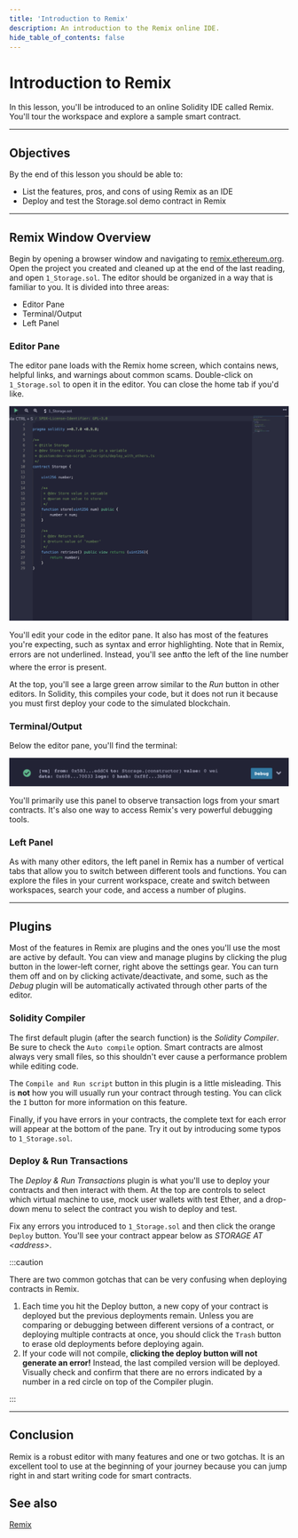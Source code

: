 ```yaml
---
title: 'Introduction to Remix'
description: An introduction to the Remix online IDE.
hide_table_of_contents: false
---
```


# Introduction to Remix

In this lesson, you'll be introduced to an online Solidity IDE called Remix. You'll tour the workspace and explore a sample smart contract.

---

## Objectives

By the end of this lesson you should be able to:

- List the features, pros, and cons of using Remix as an IDE
- Deploy and test the Storage.sol demo contract in Remix

---

## Remix Window Overview

Begin by opening a browser window and navigating to [remix.ethereum.org]. Open the project you created and cleaned up at the end of the last reading, and open `1_Storage.sol`. The editor should be organized in a way that is familiar to you. It is divided into three areas:

- Editor Pane
- Terminal/Output
- Left Panel

### Editor Pane

The editor pane loads with the Remix home screen, which contains news, helpful links, and warnings about common scams. Double-click on `1_Storage.sol` to open it in the editor. You can close the home tab if you'd like.

![Remix Editor](../../assets/images/introduction-to-solidity/editor-pane.png)

You'll edit your code in the editor pane. It also has most of the features you're expecting, such as syntax and error highlighting. Note that in Remix, errors are not underlined. Instead, you'll see an❗to the left of the line number where the error is present.

At the top, you'll see a large green arrow similar to the _Run_ button in other editors. In Solidity, this compiles your code, but it does not run it because you must first deploy your code to the simulated blockchain.

### Terminal/Output

Below the editor pane, you'll find the terminal:

![Remix Terminal](../../assets/images/introduction-to-solidity/remix-terminal.png)

You'll primarily use this panel to observe transaction logs from your smart contracts. It's also one way to access Remix's very powerful debugging tools.

### Left Panel

As with many other editors, the left panel in Remix has a number of vertical tabs that allow you to switch between different tools and functions. You can explore the files in your current workspace, create and switch between workspaces, search your code, and access a number of plugins.

---

## Plugins

Most of the features in Remix are plugins and the ones you'll use the most are active by default. You can view and manage plugins by clicking the plug button in the lower-left corner, right above the settings gear. You can turn them off and on by clicking activate/deactivate, and some, such as the _Debug_ plugin will be automatically activated through other parts of the editor.

### Solidity Compiler

The first default plugin (after the search function) is the _Solidity Compiler_. Be sure to check the `Auto compile` option. Smart contracts are almost always very small files, so this shouldn't ever cause a performance problem while editing code.

The `Compile and Run script` button in this plugin is a little misleading. This is **not** how you will usually run your contract through testing. You can click the `I` button for more information on this feature.

Finally, if you have errors in your contracts, the complete text for each error will appear at the bottom of the pane. Try it out by introducing some typos to `1_Storage.sol`.

### Deploy & Run Transactions

The _Deploy & Run Transactions_ plugin is what you'll use to deploy your contracts and then interact with them. At the top are controls to select which virtual machine to use, mock user wallets with test Ether, and a drop-down menu to select the contract you wish to deploy and test.

Fix any errors you introduced to `1_Storage.sol` and then click the orange `Deploy` button. You'll see your contract appear below as _STORAGE AT \<address\>_.

:::caution

There are two common gotchas that can be very confusing when deploying contracts in Remix.

1. Each time you hit the Deploy button, a new copy of your contract is deployed but the previous deployments remain. Unless you are comparing or debugging between different versions of a contract, or deploying multiple contracts at once, you should click the `Trash` button to erase old deployments before deploying again.
1. If your code will not compile, **clicking the deploy button will not generate an error!** Instead, the last compiled version will be deployed. Visually check and confirm that there are no errors indicated by a number in a red circle on top of the Compiler plugin.

:::

---

## Conclusion

Remix is a robust editor with many features and one or two gotchas. It is an excellent tool to use at the beginning of your journey because you can jump right in and start writing code for smart contracts.

## See also

[Remix](https://remix.ethereum.org)

[remix.ethereum.org]: https://remix.ethereum.org
